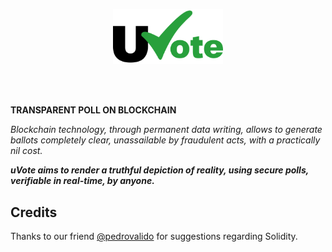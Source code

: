 <p align="center"><img src="/public/images/logotype/logotype-framesquare.svg" alt="logotype_centered" width='35%'></p>
<br/><br/>

**TRANSPARENT POLL ON BLOCKCHAIN**

_Blockchain technology, through permanent data writing, allows to generate ballots completely clear, unassailable by fraudulent acts, with a practically nil cost._

**_uVote aims to render a truthful depiction of reality, using secure polls, verifiable in real-time, by anyone._**

## Credits

Thanks to our friend [@pedrovalido](https://github.com/pedrovalido) for suggestions regarding Solidity.

